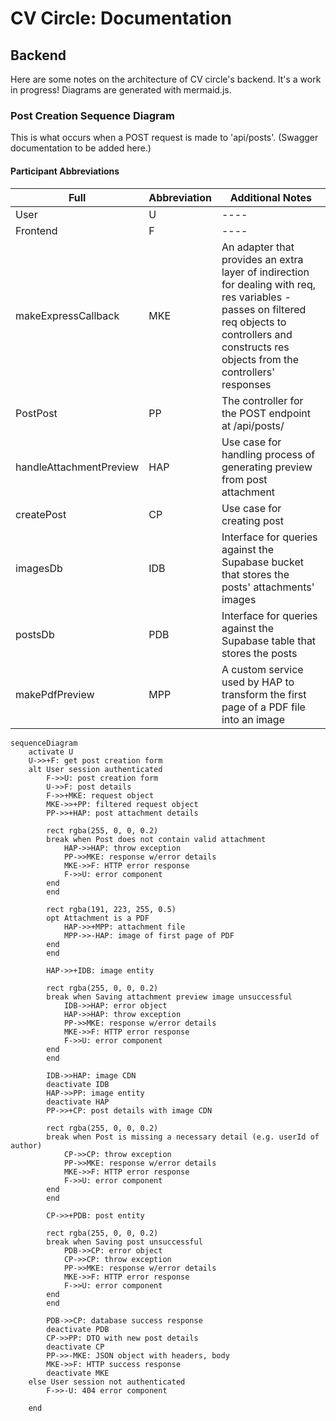 # CV Circle: Documentation

## Backend

Here are some notes on the architecture of CV circle's backend. It's a work in progress! Diagrams are generated with mermaid.js.

### Post Creation Sequence Diagram

This is what occurs when a POST request is made to 'api/posts'. (Swagger documentation to be added here.)

#### Participant Abbreviations

| Full                    | Abbreviation | Additional Notes                                                                                                                                                                                      |
| ----------------------- | ------------ | ----------------------------------------------------------------------------------------------------------------------------------------------------------------------------------------------------- |
| User                    | U            | ----                                                                                                                                                                                                  |
| Frontend                | F            | ----                                                                                                                                                                                                  |
| makeExpressCallback     | MKE          | An adapter that provides an extra layer of indirection for dealing with req, res variables - passes on filtered req objects to controllers and constructs res objects from the controllers' responses |
| PostPost                | PP           | The controller for the POST endpoint at /api/posts/                                                                                                                                                   |
| handleAttachmentPreview | HAP          | Use case for handling process of generating preview from post attachment                                                                                                                              |
| createPost              | CP           | Use case for creating post                                                                                                                                                                            |
| imagesDb                | IDB          | Interface for queries against the Supabase bucket that stores the posts' attachments' images                                                                                                          |
| postsDb                 | PDB          | Interface for queries against the Supabase table that stores the posts                                                                                                                                |
| makePdfPreview          | MPP          | A custom service used by HAP to transform the first page of a PDF file into an image                                                                                                                  |

```mermaid
sequenceDiagram
    activate U
    U->>+F: get post creation form
    alt User session authenticated
        F->>U: post creation form
        U->>F: post details
        F->>+MKE: request object
        MKE->>+PP: filtered request object
        PP->>+HAP: post attachment details

        rect rgba(255, 0, 0, 0.2)
        break when Post does not contain valid attachment
            HAP->>HAP: throw exception
            PP->>MKE: response w/error details
            MKE->>F: HTTP error response
            F->>U: error component
        end
        end

        rect rgba(191, 223, 255, 0.5)
        opt Attachment is a PDF
            HAP->>+MPP: attachment file
            MPP->>-HAP: image of first page of PDF
        end
        end

        HAP->>+IDB: image entity

        rect rgba(255, 0, 0, 0.2)
        break when Saving attachment preview image unsuccessful
            IDB->>HAP: error object
            HAP->>HAP: throw exception
            PP->>MKE: response w/error details
            MKE->>F: HTTP error response
            F->>U: error component
        end
        end

        IDB->>HAP: image CDN
        deactivate IDB
        HAP->>PP: image entity
        deactivate HAP
        PP->>+CP: post details with image CDN

        rect rgba(255, 0, 0, 0.2)
        break when Post is missing a necessary detail (e.g. userId of author)
            CP->>CP: throw exception
            PP->>MKE: response w/error details
            MKE->>F: HTTP error response
            F->>U: error component
        end
        end

        CP->>+PDB: post entity

        rect rgba(255, 0, 0, 0.2)
        break when Saving post unsuccessful
            PDB->>CP: error object
            CP->>CP: throw exception
            PP->>MKE: response w/error details
            MKE->>F: HTTP error response
            F->>U: error component
        end
        end

        PDB->>CP: database success response
        deactivate PDB
        CP->>PP: DTO with new post details
        deactivate CP
        PP->>-MKE: JSON object with headers, body
        MKE->>F: HTTP success response
        deactivate MKE
    else User session not authenticated
        F->>-U: 404 error component

    end
```
